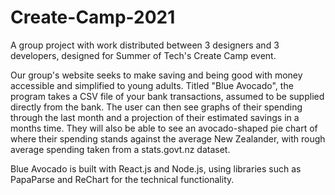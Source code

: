 # Create-Camp-2021

A group project with work distributed between 3 designers and 3 developers, designed for Summer of Tech's Create Camp event.

Our group's website seeks to make saving and being good with money accessible and simplified to young adults. Titled "Blue Avocado", the program takes a CSV file of your bank transactions, assumed to be supplied directly from the bank. The user can then see graphs of their spending through the last month and a projection of their estimated savings in a months time. They will also be able to see an avocado-shaped pie chart of where their spending stands against the average New Zealander, with rough average spending taken from a stats.govt.nz dataset.

Blue Avocado is built with React.js and Node.js, using libraries such as PapaParse and ReChart for the technical functionality.
